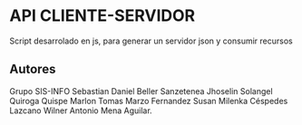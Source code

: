 # API CLIENTE-SERVIDOR
Script desarrolado en js, para generar un servidor json y consumir recursos


## Autores
Grupo SIS-INFO
Sebastian Daniel Beller Sanzetenea
Jhoselin Solangel Quiroga Quispe 
Marlon Tomas Marzo Fernandez
Susan Milenka Céspedes Lazcano
Wilner Antonio Mena Aguilar.